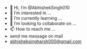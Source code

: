 - 👋 Hi, I’m @AbhishekSingh010
- 👀 I’m interested in ...
- 🌱 I’m currently learning ...
- 💞️ I’m looking to collaborate on ...
- 📫 How to reach me ...
- send me message on mail
- abhisheksingharsh000@gmail.com

